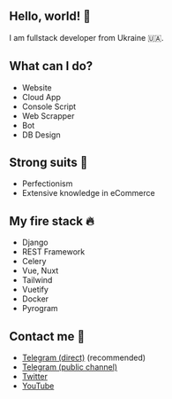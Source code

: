 ## Hello, world! 👋

I am fullstack developer from Ukraine 🇺🇦.

## What can I do?

- Website
- Cloud App
- Console Script
- Web Scrapper
- Bot
- DB Design

## Strong suits 🦾

- Perfectionism
- Extensive knowledge in eCommerce

## My fire stack 🔥

- Django
- REST Framework
- Celery
- Vue, Nuxt
- Tailwind
- Vuetify
- Docker
- Pyrogram

## Contact me 💬
- [Telegram (direct)](https://t.me/iml_user) (recommended)
- [Telegram (public channel)](https://t.me/iml_ua)
- [Twitter](https://twitter.com/iml_ua)
- [YouTube](https://www.youtube.com/channel/UCOkjmNDS-SGz-Ia9S3VlqcA)
